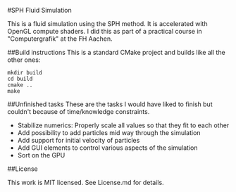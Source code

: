 #SPH Fluid Simulation

This is a fluid simulation using the SPH method. It is accelerated with OpenGL
compute shaders. I did this as part of a practical course in "Computergrafik"
at the FH Aachen.

##Build instructions
This is a standard CMake project and builds like all the other ones:
```
mkdir build
cd build
cmake ..
make
```

##Unfinished tasks
These are the tasks I would have liked to finish but couldn't because of time/knowledge constraints.

 * Stabilize numerics: Properly scale all values so that they fit to each other
 * Add possibility to add particles mid way through the simulation
 * Add support for initial velocity of particles
 * Add GUI elements to control various aspects of the simulation
 * Sort on the GPU

##License

This work is MIT licensed. See License.md for details.
